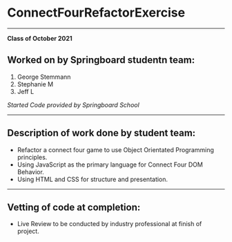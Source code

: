 # ConnectFourRefactorExercise
***
**Class of October 2021**
## Worked on by Springboard studentn team:
1. George Stemmann
2. Stephanie M
3. Jeff L

*Started Code provided by Springboard School*
***

## Description of work done by student team:
* Refactor a connect four game to use Object Orientated Programming principles.
* Using JavaScript as the primary language for Connect Four DOM Behavior.
* Using HTML and CSS for structure and presentation.

***
## Vetting of code at completion:
* Live Review to be conducted by industry professional at finish of project.
